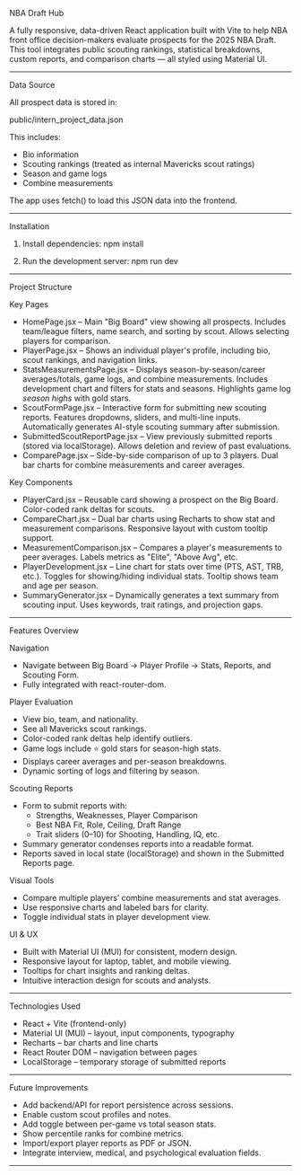 
NBA Draft Hub

A fully responsive, data-driven React application built with Vite to help NBA front office decision-makers evaluate prospects for the 2025 NBA Draft. 
This tool integrates public scouting rankings, statistical breakdowns, custom reports, and comparison charts — all styled using Material UI.

---

Data Source

All prospect data is stored in:

public/intern_project_data.json

This includes:
- Bio information
- Scouting rankings (treated as internal Mavericks scout ratings)
- Season and game logs
- Combine measurements

The app uses fetch() to load this JSON data into the frontend.

---

Installation

1. Install dependencies:
   npm install

2. Run the development server:
   npm run dev

---

Project Structure

Key Pages

- HomePage.jsx – Main "Big Board" view showing all prospects. Includes team/league filters, name search, and sorting by scout. Allows selecting players for comparison.
- PlayerPage.jsx – Shows an individual player's profile, including bio, scout rankings, and navigation links.
- StatsMeasurementsPage.jsx – Displays season-by-season/career averages/totals, game logs, and combine measurements. Includes development chart and filters for stats and seasons. Highlights game log *season highs* with gold stars.
- ScoutFormPage.jsx – Interactive form for submitting new scouting reports. Features dropdowns, sliders, and multi-line inputs. Automatically generates AI-style scouting summary after submission.
- SubmittedScoutReportPage.jsx – View previously submitted reports (stored via localStorage). Allows deletion and review of past evaluations.
- ComparePage.jsx – Side-by-side comparison of up to 3 players. Dual bar charts for combine measurements and career averages.

Key Components

- PlayerCard.jsx – Reusable card showing a prospect on the Big Board. Color-coded rank deltas for scouts.
- CompareChart.jsx – Dual bar charts using Recharts to show stat and measurement comparisons. Responsive layout with custom tooltip support.
- MeasurementComparison.jsx – Compares a player's measurements to peer averages. Labels metrics as "Elite", "Above Avg", etc.
- PlayerDevelopment.jsx – Line chart for stats over time (PTS, AST, TRB, etc.). Toggles for showing/hiding individual stats. Tooltip shows team and age per season.
- SummaryGenerator.jsx – Dynamically generates a text summary from scouting input. Uses keywords, trait ratings, and projection gaps.

---

Features Overview

Navigation
- Navigate between Big Board → Player Profile → Stats, Reports, and Scouting Form.
- Fully integrated with react-router-dom.

Player Evaluation
- View bio, team, and nationality.
- See all Mavericks scout rankings.
- Color-coded rank deltas help identify outliers.
- Game logs include ⭐ gold stars for season-high stats.
- Displays career averages and per-season breakdowns.
- Dynamic sorting of logs and filtering by season.

Scouting Reports
- Form to submit reports with:
  - Strengths, Weaknesses, Player Comparison
  - Best NBA Fit, Role, Ceiling, Draft Range
  - Trait sliders (0–10) for Shooting, Handling, IQ, etc.
- Summary generator condenses reports into a readable format.
- Reports saved in local state (localStorage) and shown in the Submitted Reports page.

Visual Tools
- Compare multiple players’ combine measurements and stat averages.
- Use responsive charts and labeled bars for clarity.
- Toggle individual stats in player development view.

UI & UX
- Built with Material UI (MUI) for consistent, modern design.
- Responsive layout for laptop, tablet, and mobile viewing.
- Tooltips for chart insights and ranking deltas.
- Intuitive interaction design for scouts and analysts.

---

Technologies Used

- React + Vite (frontend-only)
- Material UI (MUI) – layout, input components, typography
- Recharts – bar charts and line charts
- React Router DOM – navigation between pages
- LocalStorage – temporary storage of submitted reports

---

Future Improvements

- Add backend/API for report persistence across sessions.
- Enable custom scout profiles and notes.
- Add toggle between per-game vs total season stats.
- Show percentile ranks for combine metrics.
- Import/export player reports as PDF or JSON.
- Integrate interview, medical, and psychological evaluation fields.

---